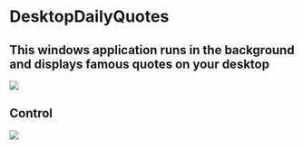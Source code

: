 # DesktopDailyQuotes
## This windows application runs in the background and displays famous quotes on your desktop

<img src="https://github.com/frankodoom/DesktopDailyQuotes/blob/master/screenshots/desktop.png"/>

## Control
<img src="https://github.com/frankodoom/DesktopDailyQuotes/blob/master/screenshots/tray.png"/>
